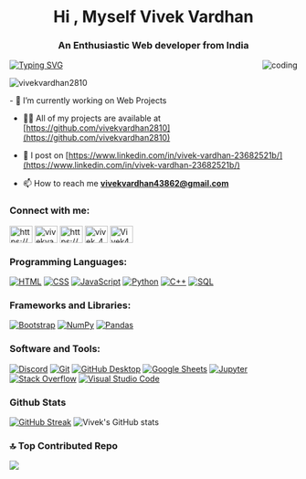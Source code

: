 <h1 align="center"> Hi , Myself Vivek Vardhan</h1>
<h3 align="center">An Enthusiastic Web developer from India</h3>
<a href="https://git.io/typing-svg"><img src="https://readme-typing-svg.herokuapp.com?font=Fira+Code&pause=1000&color=8151F7&width=435&lines=I+am+a+Web+Developer;Exploring+AI+and+ML;Improving+New+Skills" alt="Typing SVG" /></a>
<img align="right" alt="coding" width:"400" src="https://media4.giphy.com/media/L8K62iTDkzGX6/giphy.gif">

<p align="left"> <img src="https://komarev.com/ghpvc/?username=vivekvardhan2810&label=Profile%20views&color=0e75b6&style=flat" alt="vivekvardhan2810" /> </p>
- 🔭 I’m currently working on Web Projects

- 👨‍💻 All of my projects are available at [https://github.com/vivekvardhan2810](https://github.com/vivekvardhan2810)

- 📝 I post on [https://www.linkedin.com/in/vivek-vardhan-23682521b/](https://www.linkedin.com/in/vivek-vardhan-23682521b/)

- 📫 How to reach me **vivekvardhan43862@gmail.com**

<h3 align="left">Connect with me:</h3>
<p align="left">
<a href="https://www.linkedin.com/in/vivek-vardhan-23682521b/" target="blank"><img align="center" src="https://raw.githubusercontent.com/rahuldkjain/github-profile-readme-generator/master/src/images/icons/Social/linked-in-alt.svg" alt="https://www.linkedin.com/in/ankush-ranjan-a72929218/" height="30" width="40" /></a>
<a href="https://www.hackerrank.com/vivekvardhan4381" target="blank"><img align="center" src="https://raw.githubusercontent.com/rahuldkjain/github-profile-readme-generator/master/src/images/icons/Social/hackerrank.svg" alt="vivekvardhan4381" height="30" width="40" /></a>
<a href="https://www.kaggle.com/vivekvardhan2803" target="blank"><img align="center" src="https://raw.githubusercontent.com/rahuldkjain/github-profile-readme-generator/master/src/images/icons/Social/kaggle.svg" alt="https://www.kaggle.com/vivekvardhan2803" height="30" width="40" /></a>
<a href="https://www.instagram.com/vivek_43862" target="blank"><img align="center" src="https://raw.githubusercontent.com/rahuldkjain/github-profile-readme-generator/master/src/images/icons/Social/instagram.svg" alt="vivek_43862" height="30" width="40" /></a>
<a href="https://twitter.com/Vivek43862" target="blank"><img align="center" src="https://raw.githubusercontent.com/rahuldkjain/github-profile-readme-generator/master/src/images/icons/Social/twitter.svg" alt="Vivek43862" height="30" width="40" /></a>
</p>
</p>

 <h3 align="left">Programming Languages:</h3>
<p>
  <a href="https://github.com/search?q=user%3Avivekvardhan2810+language%3Ahtml"><img alt="HTML" src="https://img.shields.io/badge/HTML-E34F26.svg?logo=html5&logoColor=white"></a>
   <a href="https://github.com/search?q=user%3Avivekvardhan2810+language%3Acss"><img alt="CSS" src="https://img.shields.io/badge/CSS-1572B6.svg?logo=css3&logoColor=white"></a>
   <a href="https://github.com/search?q=user%3Avivekvardhan2810+language%3Ajavascript"><img alt="JavaScript" src="https://img.shields.io/badge/JavaScript-F7DF1E.svg?logo=javascript&logoColor=black"></a>
   <a href="https://github.com/search?q=user%3Avivekvardhan2810+language%3Apython"><img alt="Python" src="https://img.shields.io/badge/Python-14354C.svg?logo=python&logoColor=white"></a>
   <a href="https://github.com/search?q=user%3Avivekvardhan2810+language%3Acpp"><img alt="C++" src="https://custom-icon-badges.demolab.com/badge/C++-9C033A.svg?logo=cpp2&logoColor=white"></a>
   <a href="https://github.com/search?q=user%3Avivekvardhan2810+language%3Asql"><img alt="SQL" src="https://custom-icon-badges.demolab.com/badge/SQL-025E8C.svg?logo=database&logoColor=white"></a>
</p>

<h3 align="left">Frameworks and Libraries:</h3>
<p>
   <a href="#"><img alt="Bootstrap" src="https://img.shields.io/badge/Bootstrap-7952B3.svg?logo=bootstrap&logoColor=white"></a>        
   <a href="#"><img alt="NumPy" src="https://img.shields.io/badge/Numpy-013243.svg?logo=numpy&logoColor=white"></a>
   <a href="#"><img alt="Pandas" src="https://img.shields.io/badge/Pandas-150458.svg?logo=pandas&logoColor=white"></a>
</p>

<h3 align="left">Software and Tools:</h3>

  <p>
      <a href="#"><img alt="Discord" src="https://img.shields.io/badge/-Discord-5865F2.svg?logo=discord&logoColor=white"></a>
      <a href="#"><img alt="Git" src="https://img.shields.io/badge/Git-F05033.svg?logo=git&logoColor=white"></a>
      <a href="#"><img alt="GitHub Desktop" src="https://img.shields.io/badge/GitHub%20Desktop-8034A9.svg?logo=github&logoColor=white"></a>
      <a href="#"><img alt="Google Sheets" src="https://img.shields.io/badge/Sheets-34A853.svg?logo=google%20sheets&logoColor=white"></a>
      <a href="#"><img alt="Jupyter" src="https://img.shields.io/badge/Jupyter-F37626.svg?logo=Jupyter&logoColor=white"></a>
      <a href="#"><img alt="Stack Overflow" src="https://img.shields.io/badge/-Stack%20Overflow-FE7A16?logo=stack-overflow&logoColor=white"></a>
      <a href="#"><img alt="Visual Studio Code" src="https://img.shields.io/badge/Visual%20Studio%20Code-0078d7.svg?logo=visual-studio-code&logoColor=white"></a>
  </p>

### Github Stats
[![GitHub Streak](https://github-readme-streak-stats.herokuapp.com?user=vivekvardhan2810&theme=dracula&border_radius=4.9)](https://git.io/streak-stats)
![Vivek's GitHub stats](https://github-readme-stats.vercel.app/api?username=vivekvardhan2810&show_icons=true&theme=tokyonight)

### 🔝 Top Contributed Repo
![](https://github-contributor-stats.vercel.app/api?username=vivekvardhan2810&limit=5&theme=radical&combine_all_yearly_contributions=true)
